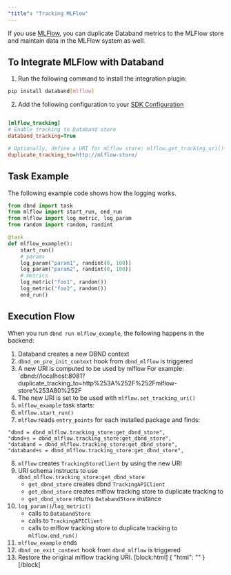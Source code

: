 ```yaml
---
"title": "Tracking MLFlow"
---
```

If you use [MLFlow](https://github.com/mlflow/mlflow), you can duplicate Databand metrics to the MLFlow store and maintain data in the MLFlow system as well.

## To Integrate MLFlow with Databand

1. Run the following command to install the integration plugin:

```bash
pip install databand[mlflow]
```

2. Add the following configuration to your [SDK Configuration](doc:dbnd-sdk-configuration)

```ini

[mlflow_tracking]
# Enable tracking to Databand store
databand_tracking=True

# Optionally, define a URI for mlflow store; mlflow.get_tracking_uri() is used by default
duplicate_tracking_to=http://mlflow-store/
```



## Task Example

The following example code shows how the logging works.

```python
from dbnd import task
from mlflow import start_run, end_run
from mlflow import log_metric, log_param
from random import random, randint

@task
def mlflow_example():
    start_run()
    # params
    log_param("param1", randint(0, 100))
    log_param("param2", randint(0, 100))
    # metrics
    log_metric("foo1", random())
    log_metric("foo2", random())
    end_run()
```

## Execution Flow
When you run `dbnd run mlflow_example`, the following happens in the backend:
1. Databand creates a new DBND context
2. `dbnd_on_pre_init_context` hook from `dbnd_mlflow` is triggered
3. A new URI is computed to be used by mlflow
For example: `dbnd://localhost:8081?duplicate_tracking_to=http%253A%252F%252Fmlflow-store%253A80%252F
4. The new URI is set to be used with `mlflow.set_tracking_uri()`
5. `mlflow_example` task starts:
6. `mlflow.start_run()`
7. `mlflow` reads `entry_points` for each installed package and finds:
  ```
  "dbnd = dbnd_mlflow.tracking_store:get_dbnd_store",
  "dbnd+s = dbnd_mlflow.tracking_store:get_dbnd_store",
  "databand = dbnd_mlflow.tracking_store:get_dbnd_store",
  "databand+s = dbnd_mlflow.tracking_store:get_dbnd_store",
  ```
8. `mlflow` creates `TrackingStoreClient` by using the new URI
9. URI schema instructs to use `dbnd_mlflow.tracking_store:get_dbnd_store`
    * `get_dbnd_store` creates dbnd `TrackingAPIClient`
    * `get_dbnd_store` creates mlflow tracking store to duplicate tracking to
    * `get_dbnd_store` returns `DatabandStore` instance
10. `log_param()`/`log_metric()`
    * calls to `DatabandStore`
    * calls to `TrackingAPIClient`
    * calls to mlflow tracking store to duplicate tracking to `mlflow.end_run()`
12. `mlflow_example` ends
13. `dbnd_on_exit_context` hook from `dbnd_mlflow` is triggered
14. Restore the original mlflow tracking URI.
[block:html]
{
  "html": "<style>\n  pre {\n      border: 0.2px solid #ddd;\n      border-left: 3px solid #c796ff;\n      color: #0061a6;\n  }\n\n.CodeTabs_initial{\n  /* box shadows with with legacy browser support - just in case */\n    -webkit-box-shadow: 0 10px 6px -6px #777; /* for Safari 3-4, iOS 4.0.2 - 4.2, Android 2.3+ */\n     -moz-box-shadow: 0 10px 6px -6px #777; /* for Firefox 3.5 - 3.6 */\n          box-shadow: 0 10px 6px -6px #777;/* Opera 10.5, IE 9, Firefox 4+, Chrome 6+, iOS 5 */\n  }\n</style>"
}
[/block]
